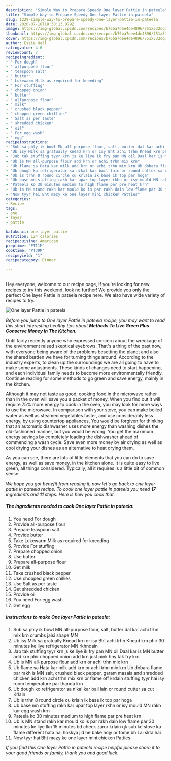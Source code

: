```yaml
---
description: "Simple Way to Prepare Speedy One layer Pattie in pateela"
title: "Simple Way to Prepare Speedy One layer Pattie in pateela"
slug: 1229-simple-way-to-prepare-speedy-one-layer-pattie-in-pateela
date: 2020-07-18T18:30:13.879Z
image: https://img-global.cpcdn.com/recipes/b76ba7dee4de4896/751x532cq70/one-layer-pattie-in-pateela-recipe-main-photo.jpg
thumbnail: https://img-global.cpcdn.com/recipes/b76ba7dee4de4896/751x532cq70/one-layer-pattie-in-pateela-recipe-main-photo.jpg
cover: https://img-global.cpcdn.com/recipes/b76ba7dee4de4896/751x532cq70/one-layer-pattie-in-pateela-recipe-main-photo.jpg
author: Essie Hall
ratingvalue: 4.6
reviewcount: 7
recipeingredient:
- " For dough"
- " allpurpose flour"
- " teaspoon salt"
- " butter"
- " Lukewarm Milk as required for kneeding"
- " For stuffing"
- " chopped onion"
- " butter"
- " allpurpose flour"
- " milk"
- " crushed black pepper"
- " chopped green chillies"
- " Salt as per taste"
- " shredded chicken"
- " oil"
- " For egg wash"
- " egg"
recipeinstructions:
- "Sub sa phly ik bowl MN all-purpose flour, salt, butter dal kar achi trhn mix krn crumbs jaisi shape MN"
- "Ub isy Milk sa gratually Knead krn or isy Bht achi trhn Knead krn phir 30 minutes ke liye refrigerator MN rkhndain"
- "Jab tak stuffing tyyr krn js ke liye ik fry pan MN oil Daal kar is MN butter add krn phir chopped onion add krn just pink hny tak fry krn"
- "Ub is MN all-purpose flour add krn or achi trhn mix krn"
- "Ub flame sa Hata kar milk add krn or achi trhn mix krn Ub dobara flame par rakh is MN salt, crushed black pepper, garam masala and shredded chicken add krn achi trhn mix krn or flame off krdain stuffing tyyr hai isy room temperature par thanda krn"
- "Ub dough ko refrigerator sa nikal kar bail lain or round cutter sa cut Krlain"
- "Ub is trhn 8 round circle cu krlain ik base ik top par hoga"
- "Ub base mn stuffing rakh kar upar top layer rkhn or isy mould MN rakh kar egg wash krn"
- "Pateela ko 30 minutes medium to high flame par pre heat krn"
- "Ub is MN stand rakh kar mould ko is par rakh dain low flame par 30 minutes ke liye lkn 15 minutes bd check zaror krlain qk sub ke stove ka flame different hata hai hoskya jld he bake hojy or tome bh Lai skta hai"
- "Now tyyr hai Bht mazy ke one layer mini chicken Patties"
categories:
- Recipe
tags:
- one
- layer
- pattie

katakunci: one layer pattie 
nutrition: 124 calories
recipecuisine: American
preptime: "PT11M"
cooktime: "PT39M"
recipeyield: "1"
recipecategory: Dinner

---
```

<br>
Hey everyone, welcome to our recipe page, If you're looking for new recipes to try this weekend, look no further! We provide you only the perfect One layer Pattie in pateela recipe here. We also have wide variety of recipes to try.
<br>


![One layer Pattie in pateela](https://img-global.cpcdn.com/recipes/b76ba7dee4de4896/751x532cq70/one-layer-pattie-in-pateela-recipe-main-photo.jpg)

<i>Before you jump to One layer Pattie in pateela recipe, you may want to read this short interesting healthy tips about 
<strong>Methods To Live Green Plus Conserve Money In The Kitchen</strong>.</i>
</br>

Until fairly recently anyone who expressed concern about the wreckage of the environment raised skeptical eyebrows. That's a thing of the past now, with everyone being aware of the problems besetting the planet and also the shared burden we have for turning things around. According to the industry experts, to clean up the surroundings we are all going to have to make some adjustments. These kinds of changes need to start happening, and each individual family needs to become more environmentally friendly. Continue reading for some methods to go green and save energy, mainly in the kitchen.

Although it may not taste as good, cooking food in the microwave rather than in the oven will save you a packet of money. When you find out it will require 75% more energy to cook in the oven, you may look for more ways to use the microwave. In comparison with your stove, you can make boiled water as well as steamed vegetables faster, and use considerably less energy, by using countertop appliances. You would be forgiven for thinking that an automatic dishwasher uses more energy than washing dishes the old-fashioned manner, but you would be wrong. You get the maximum energy savings by completely loading the dishwasher ahead of commencing a wash cycle. Save even more money by air drying as well as cool drying your dishes as an alternative to heat drying them.

As you can see, there are lots of little elements that you can do to save energy, as well as save money, in the kitchen alone. It is quite easy to live green, all things considered. Typically, all it requires is a little bit of common sense.


<i>We hope you got benefit from reading it, now let's go back to one layer pattie in pateela recipe. To cook one layer pattie in pateela you need <strong>17</strong> ingredients and <strong>11</strong> steps. Here is how you cook that.
</i>

##### The ingredients needed to cook One layer Pattie in pateela:

1. You need  For dough
1. Provide  all-purpose flour
1. Prepare  teaspoon salt
1. Provide  butter
1. Take  Lukewarm Milk as required for kneeding
1. Provide  For stuffing
1. Prepare  chopped onion
1. Use  butter
1. Prepare  all-purpose flour
1. Get  milk
1. Take  crushed black pepper
1. Use  chopped green chillies
1. Use  Salt as per taste
1. Get  shredded chicken
1. Provide  oil
1. You need  For egg wash
1. Get  egg


##### Instructions to make One layer Pattie in pateela:

1. Sub sa phly ik bowl MN all-purpose flour, salt, butter dal kar achi trhn mix krn crumbs jaisi shape MN
1. Ub isy Milk sa gratually Knead krn or isy Bht achi trhn Knead krn phir 30 minutes ke liye refrigerator MN rkhndain
1. Jab tak stuffing tyyr krn js ke liye ik fry pan MN oil Daal kar is MN butter add krn phir chopped onion add krn just pink hny tak fry krn
1. Ub is MN all-purpose flour add krn or achi trhn mix krn
1. Ub flame sa Hata kar milk add krn or achi trhn mix krn Ub dobara flame par rakh is MN salt, crushed black pepper, garam masala and shredded chicken add krn achi trhn mix krn or flame off krdain stuffing tyyr hai isy room temperature par thanda krn
1. Ub dough ko refrigerator sa nikal kar bail lain or round cutter sa cut Krlain
1. Ub is trhn 8 round circle cu krlain ik base ik top par hoga
1. Ub base mn stuffing rakh kar upar top layer rkhn or isy mould MN rakh kar egg wash krn
1. Pateela ko 30 minutes medium to high flame par pre heat krn
1. Ub is MN stand rakh kar mould ko is par rakh dain low flame par 30 minutes ke liye lkn 15 minutes bd check zaror krlain qk sub ke stove ka flame different hata hai hoskya jld he bake hojy or tome bh Lai skta hai
1. Now tyyr hai Bht mazy ke one layer mini chicken Patties


<i>If you find this One layer Pattie in pateela recipe helpful please share it to your good friends or family, thank you and good luck.</i>
